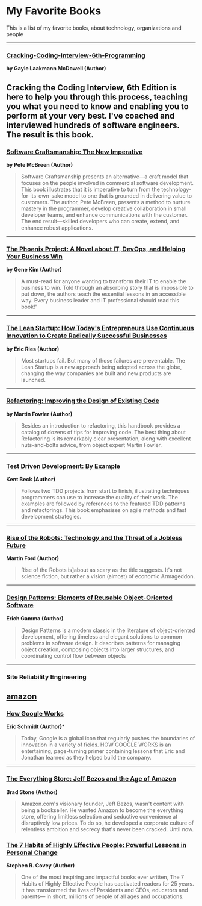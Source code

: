 # My Favorite Books
This is a list of my favorite books, about technology, organizations and people 

---
### [Cracking-Coding-Interview-6th-Programming](http://a.co/5AZYvu0)
**by Gayle Laakmann McDowell  (Author)**
> 
Cracking the Coding Interview, 6th Edition is here to help you through this process, teaching you what you need to know and enabling you to perform at your very best. I've coached and interviewed hundreds of software engineers. The result is this book.
---
 
### [Software Craftsmanship: The New Imperative](http://a.co/beDvSYh)
**by Pete McBreen  (Author)**
> Software Craftsmanship presents an alternative—a craft model that focuses on the people involved in commercial software development. This book illustrates that it is imperative to turn from the technology-for-its-own-sake model to one that is grounded in delivering value to customers. The author, Pete McBreen, presents a method to nurture mastery in the programmer, develop creative collaboration in small developer teams, and enhance communications with the customer. The end result—skilled developers who can create, extend, and enhance robust applications.
---

###  [The Phoenix Project: A Novel about IT, DevOps, and Helping Your Business Win]( http://a.co/frYv9NW)
**by Gene Kim (Author)**
> A must-read for anyone wanting to transform their IT to enable the business to win. Told through an absorbing story that is impossible to put down, the authors teach the essential lessons in an accessible way. Every business leader and IT professional should read this book!" 
---
 
### [The Lean Startup: How Today's Entrepreneurs Use Continuous Innovation to Create Radically Successful Businesses](http://a.co/eillB2U)
**by Eric Ries (Author)**
> Most startups fail. But many of those failures are preventable.  The Lean Startup is a new approach being adopted across the globe, changing the way companies are built and new products are launched. 
---
 
### [Refactoring: Improving the Design of Existing Code](http://a.co/anlvLsk) 
**by Martin Fowler (Author)**
> Besides an introduction to refactoring, this handbook provides a catalog of dozens of tips for improving code. The best thing about Refactoring is its remarkably clear presentation, along with excellent nuts-and-bolts advice, from object expert Martin Fowler. 
---
 
### [Test Driven Development: By Example](http://a.co/epG40jy)
**Kent Beck (Author)**
> Follows two TDD projects from start to finish, illustrating techniques programmers can use to increase the quality of their work. The examples are followed by references to the featured TDD patterns and refactorings. This book emphasises on agile methods and fast development strategies.
---
 
### [Rise of the Robots: Technology and the Threat of a Jobless Future](http://a.co/7chlgsC) 
**Martin Ford (Author)**
> Rise of the Robots is]about as scary as the title suggests. It's not science fiction, but rather a vision (almost) of economic Armageddon.
---

### [Design Patterns: Elements of Reusable Object-Oriented Software](http://a.co/8I8eYdh) 
**Erich Gamma (Author)**
> Design Patterns is a modern classic in the literature of object-oriented development, offering timeless and elegant solutions to common problems in software design. It describes patterns for managing object creation, composing objects into larger structures, and coordinating control flow between objects
---

### Site Reliability Engineering
[amazon](https://www.amazon.com/Site-Reliability-Engineering-Production-Systems/dp/149192912X)
---

### [How Google Works](http://a.co/eotXrpQ)
**Eric Schmidt (Author)***
> Today, Google is a global icon that regularly pushes the boundaries of innovation in a variety of fields. HOW GOOGLE WORKS is an entertaining, page-turning primer containing lessons that Eric and Jonathan learned as they helped build the company.

---

### [The Everything Store: Jeff Bezos and the Age of Amazon](http://a.co/3XMPJFj)
**Brad Stone (Author)**
> Amazon.com's visionary founder, Jeff Bezos, wasn't content with being a bookseller. He wanted Amazon to become the everything store, offering limitless selection and seductive convenience at disruptively low prices. To do so, he developed a corporate culture of relentless ambition and secrecy that's never been cracked. Until now.
 
### [The 7 Habits of Highly Effective People: Powerful Lessons in Personal Change](http://a.co/ee0ctKO) 
**Stephen R. Covey (Author)**
> One of the most inspiring and impactful books ever written, The 7 Habits of Highly Effective People has captivated readers for 25 years. It has transformed the lives of Presidents and CEOs, educators and parents— in short, millions of people of all ages and occupations.
 
 
